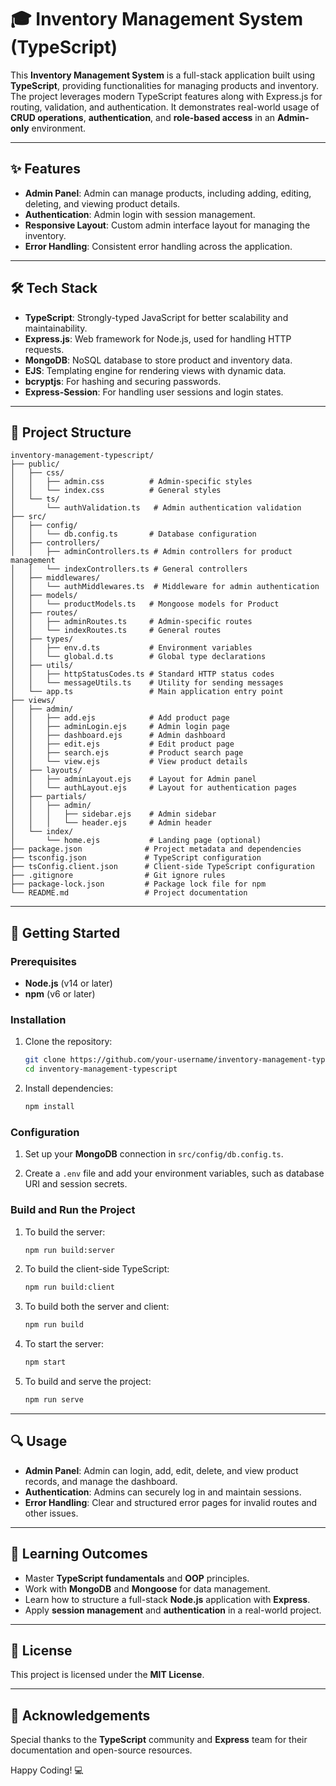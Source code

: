 # 🎓 Inventory Management System (TypeScript)

This **Inventory Management System** is a full-stack application built using **TypeScript**, providing functionalities for managing products and inventory. The project leverages modern TypeScript features along with Express.js for routing, validation, and authentication. It demonstrates real-world usage of **CRUD operations**, **authentication**, and **role-based access** in an **Admin-only** environment.

---

## ✨ Features  
- **Admin Panel**: Admin can manage products, including adding, editing, deleting, and viewing product details.  
- **Authentication**: Admin login with session management.  
- **Responsive Layout**: Custom admin interface layout for managing the inventory.  
- **Error Handling**: Consistent error handling across the application.

---

## 🛠️ Tech Stack  
- **TypeScript**: Strongly-typed JavaScript for better scalability and maintainability.  
- **Express.js**: Web framework for Node.js, used for handling HTTP requests.  
- **MongoDB**: NoSQL database to store product and inventory data.  
- **EJS**: Templating engine for rendering views with dynamic data.  
- **bcryptjs**: For hashing and securing passwords.  
- **Express-Session**: For handling user sessions and login states.

---

## 📂 Project Structure

```plaintext
inventory-management-typescript/
├── public/
│   ├── css/
│   │   ├── admin.css          # Admin-specific styles
│   │   └── index.css          # General styles
│   └── ts/
│       └── authValidation.ts   # Admin authentication validation
├── src/
│   ├── config/
│   │   └── db.config.ts       # Database configuration
│   ├── controllers/
│   │   ├── adminControllers.ts # Admin controllers for product management
│   │   └── indexControllers.ts # General controllers
│   ├── middlewares/
│   │   └── authMiddlewares.ts  # Middleware for admin authentication
│   ├── models/
│   │   └── productModels.ts   # Mongoose models for Product
│   ├── routes/
│   │   ├── adminRoutes.ts     # Admin-specific routes
│   │   └── indexRoutes.ts     # General routes
│   ├── types/
│   │   ├── env.d.ts           # Environment variables
│   │   └── global.d.ts        # Global type declarations
│   ├── utils/
│   │   ├── httpStatusCodes.ts # Standard HTTP status codes
│   │   └── messageUtils.ts    # Utility for sending messages
│   └── app.ts                 # Main application entry point
├── views/
│   ├── admin/
│   │   ├── add.ejs            # Add product page
│   │   ├── adminLogin.ejs     # Admin login page
│   │   ├── dashboard.ejs      # Admin dashboard
│   │   ├── edit.ejs           # Edit product page
│   │   ├── search.ejs         # Product search page
│   │   └── view.ejs           # View product details
│   ├── layouts/
│   │   ├── adminLayout.ejs    # Layout for Admin panel
│   │   └── authLayout.ejs     # Layout for authentication pages
│   ├── partials/
│   │   ├── admin/
│   │   │   ├── sidebar.ejs    # Admin sidebar
│   │   │   └── header.ejs     # Admin header
│   └── index/
│       └── home.ejs           # Landing page (optional)
├── package.json              # Project metadata and dependencies
├── tsconfig.json             # TypeScript configuration
├── tsConfig.client.json      # Client-side TypeScript configuration
├── .gitignore                # Git ignore rules
├── package-lock.json         # Package lock file for npm
└── README.md                 # Project documentation
```

---

## 🚀 Getting Started

### Prerequisites
- **Node.js** (v14 or later)
- **npm** (v6 or later)

### Installation
1. Clone the repository:
   ```bash
   git clone https://github.com/your-username/inventory-management-typescript
   cd inventory-management-typescript
   ```

2. Install dependencies:
   ```bash
   npm install
   ```

### Configuration
1. Set up your **MongoDB** connection in `src/config/db.config.ts`.

2. Create a `.env` file and add your environment variables, such as database URI and session secrets.

### Build and Run the Project
1. To build the server:
   ```bash
   npm run build:server
   ```

2. To build the client-side TypeScript:
   ```bash
   npm run build:client
   ```

3. To build both the server and client:
   ```bash
   npm run build
   ```

4. To start the server:
   ```bash
   npm start
   ```

5. To build and serve the project:
   ```bash
   npm run serve
   ```

---

## 🔍 Usage

- **Admin Panel**: Admin can login, add, edit, delete, and view product records, and manage the dashboard.
- **Authentication**: Admins can securely log in and maintain sessions.
- **Error Handling**: Clear and structured error pages for invalid routes and other issues.

---

## 🧩 Learning Outcomes
- Master **TypeScript fundamentals** and **OOP** principles.
- Work with **MongoDB** and **Mongoose** for data management.
- Learn how to structure a full-stack **Node.js** application with **Express**.
- Apply **session management** and **authentication** in a real-world project.

---

## 📜 License
This project is licensed under the **MIT License**.

---

## 🌟 Acknowledgements
Special thanks to the **TypeScript** community and **Express** team for their documentation and open-source resources.

Happy Coding! 💻
